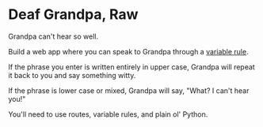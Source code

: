 Deaf Grandpa, Raw
=================

Grandpa can't hear so well.

Build a web app where you can speak to Grandpa through a
[variable rule](http://flask.pocoo.org/docs/0.11/quickstart/#variable-rules).

If the phrase you enter is written entirely in upper case, Grandpa
will repeat it back to you and say something witty.

If the phrase is lower case or mixed, Grandpa will say, "What? I can't
hear you!"

You'll need to use routes, variable rules, and plain ol' Python.
